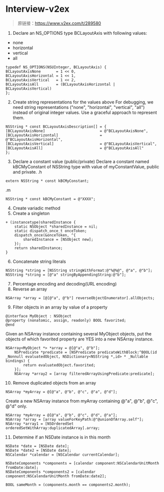 # Interview-v2ex
>原链接：https://www.v2ex.com/t/289580

1. Declare an NS_OPTIONS type BCLayoutAxis with following values:
* none
* horizontal
* vertical
* all
```objc
typedef NS_OPTIONS(NSUInteger, BCLayoutAxis) {
BCLayoutAxisNone       = 1 << 0,
BCLayoutAxisHorizontal = 1 << 1,
BCLayoutAxisVertical   = 1 << 2,
BCLayoutAxisAll        = (BCLayoutAxisHorizontal | BCLayoutAxisVertical)
};
```
2. Create string representations for the values above
For debugging, we need string representations ("none", "horizontal", "vertical", "all") instead of original integer values. Use a graceful approach to represent them.
```objc
NSString * const BCLayoutAxisDescription[] = {
[BCLayoutAxisNone]                         = @"BCLayoutAxisNone",
[BCLayoutAxisHorizontal]                   = @"BCLayoutAxisHorizontal",
[BCLayoutAxisVertical]                     = @"BCLayoutAxisVertical",
[BCLayoutAxisAll]                          = @"BCLayoutAxisAll"
};
```
3. Declare a constant value (public/private)
Declare a constant named kBCMyConstant of NSString type with value of myConstantValue, public and private.
.h
```objc
extern NSString * const kBCMyConstant;
```
.m
```objc
NSString * const kBCMyConstant = @"XXXX";
```

4. Create variadic method
5. Create a singleton
```objc
+ (instancetype)sharedInstance {
    static NSObject *sharedInstance = nil;
    static dispatch_once_t onceToken;
    dispatch_once(&onceToken, ^{
        sharedInstance = [NSObject new];
    });
    return sharedInstance;
}
```
6. Concatenate string literals
```objc
NSString *string = [NSString stringWithFormat:@"%@%@", @"a", @"b"];
NSString *string = [@"a" stringByAppendingString:@"b"];
```
7. Percentage encoding and decoding(URL encoding)
8. Reverse an array
```objc
NSArray *array = [@[@"a", @"b"] reverseObjectEnumerator].allObjects;
```
9. Filter objects in an array by value of a property
```objc
@interface MyObject : NSObject
@property (nonatomic, assign, readonly) BOOL favorited;
@end
```
Given an NSArray instance containing several MyObject objects, put the objects of which favorited property are YES into a new NSArray instance.
```objc
NSArray<MyObject *> *array = @[@"a", @"b"];
    NSPredicate *predicate = [NSPredicate predicateWithBlock:^BOOL(id  _Nonnull evaluatedObject, NSDictionary<NSString *,id> * _Nullable bindings) {
        return evaluatedObject.favorited;
    }];
    NSArray *array2 = [array filteredArrayUsingPredicate:predicate];
```
10. Remove duplicated objects from an array
```objc
NSArray *myArray = @[@"a", @"b", @"c", @"a", @"d"];
```
Create a new NSArray instance from myArray containing @"a", @"b", @"c", @"d" only.
```objc
NSArray *myArray = @[@"a", @"b", @"c", @"d", @"a"];
NSArray *array = [array valueForKeyPath:@"@unionOfArray.self"];
NSArray *array1 = [NSOrderedSet orderedSetWithArray:duplicatedArray].array;  
```
11. Determine if an NSDate instance is in this month
```objc
NSDate *date = [NSDate date];
NSDate *date2 = [NSDate date];
NSCalendar *calendar = [NSCalendar currentCalendar];

NSDateComponents *components = [calendar component:NSCalendarUnitMonth fromDate:date];
NSDateComponents *components2 = [calendar component:NSCalendarUnitMonth fromDate:date2];

BOOL sameMonth = (components.month == components2.month);

```
